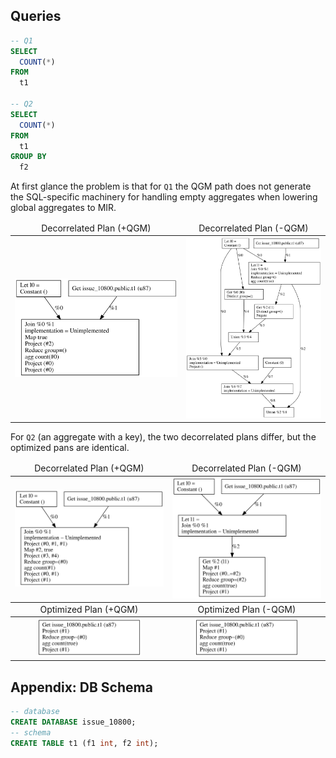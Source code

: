 ## Queries

```sql
-- Q1
SELECT
  COUNT(*)
FROM
  t1

-- Q2
SELECT
  COUNT(*)
FROM
  t1
GROUP BY
  f2
```

At first glance the problem is that for `Q1` the QGM path does not generate the SQL-specific machinery for handling empty aggregates when lowering global aggregates to MIR.

<table style="text-align: center;">
  <thead>
  <tr>
    <td>Decorrelated Plan (+QGM)</td>
    <td>Decorrelated Plan (-QGM)</td>
  </tr>
  </thead>
  <tbody>
  <tr>
    <td><img src="9547e1fc/decorrelated-plan.svg" alt="decorrelated-plan+qgm" style="width: 100%" /></td>
    <td><img src="1fd02cdc/decorrelated-plan.svg" alt="decorrelated-plan-qgm" style="width: 100%" /></td>
  </tr>
  </tbody>
</table>

For `Q2` (an aggregate with a key), the two decorrelated plans differ, but the optimized pans are identical.


<table style="text-align: center;">
  <thead>
  <tr>
    <td>Decorrelated Plan (+QGM)</td>
    <td>Decorrelated Plan (-QGM)</td>
  </tr>
  </thead>
  <tbody>
  <tr>
    <td><img src="ff015af1/decorrelated-plan.svg" alt="decorrelated-plan+qgm" style="width: 100%" /></td>
    <td><img src="96d19983/decorrelated-plan.svg" alt="decorrelated-plan-qgm" style="width: 100%" /></td>
  </tr>
  </tbody>
  <thead>
  <tr>
    <td>Optimized Plan (+QGM)</td>
    <td>Optimized Plan (-QGM)</td>
  </tr>
  </thead>
  <tbody>
  <tr>
    <td><img src="ff015af1/optimized-plan.svg" alt="optimized-plan+qgm" style="width: 70%" /></td>
    <td><img src="96d19983/optimized-plan.svg" alt="optimized-plan-qgm" style="width: 70%" /></td>
  </tr>
  </tbody>
</table>

## Appendix: DB Schema

```sql
-- database
CREATE DATABASE issue_10800;
-- schema
CREATE TABLE t1 (f1 int, f2 int);
```